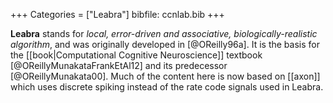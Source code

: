 +++
Categories = ["Leabra"]
bibfile: ccnlab.bib
+++

**Leabra** stands for _local, error-driven and associative, biologically-realistic algorithm_, and was originally developed in [@OReilly96a]. It is the basis for the [[book|Computational Cognitive Neuroscience]] textbook [@OReillyMunakataFrankEtAl12] and its predecessor [@OReillyMunakata00]. Much of the content here is now based on [[axon]] which uses discrete spiking instead of the rate code signals used in Leabra.

